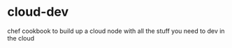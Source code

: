 cloud-dev
=========

chef cookbook to build up a cloud node with all the stuff you need to dev in the cloud
